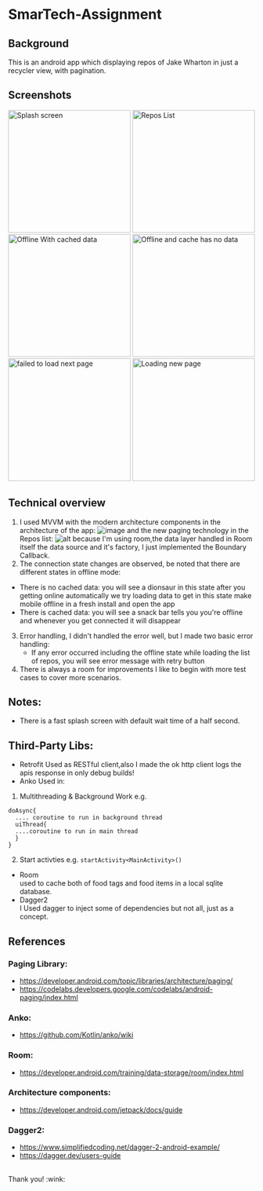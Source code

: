 # SmarTech-Assignment

## Background
This is an android app which displaying repos of Jake Wharton in just a recycler view, with pagination.

## Screenshots
<img src="https://user-images.githubusercontent.com/5509571/67144088-18a2e400-f273-11e9-9e86-9c6c4a78e608.png" alt="Splash screen" width="250"/> <img src="https://user-images.githubusercontent.com/5509571/67143975-ada4dd80-f271-11e9-94dc-5c816f44e0bc.png" alt="Repos List" width="250"/>
<img src="https://user-images.githubusercontent.com/5509571/67143988-d036f680-f271-11e9-8944-946b60abc09b.png" alt="Offline With cached data" width="250"/> <img src="https://user-images.githubusercontent.com/5509571/67143990-d4631400-f271-11e9-8fdd-8f079b2b9485.png" alt="Offline and cache has no data" width="250"/>
<img src="https://user-images.githubusercontent.com/5509571/67144021-2efc7000-f272-11e9-832b-138218eb0eb7.png" alt="failed to load next page" width="250"/> <img src="https://user-images.githubusercontent.com/5509571/67144020-2efc7000-f272-11e9-9511-62843f3ad43e.png" alt="Loading new page" width="250"/> 


## Technical overview
 1. I used MVVM with the modern architecture components in the architecture of the app:
 ![image](https://user-images.githubusercontent.com/5509571/62429675-c6413500-b711-11e9-8bb2-40828606f41d.png)
 and the new paging technology in the Repos list:
 ![alt](https://codelabs.developers.google.com/codelabs/android-paging/img/a4f392ad4ae49042.gif)
 because I'm using room,the data layer handled in Room itself the data source and it's factory, I just implemented the Boundary Callback.
 2. The connection state changes are observed, be noted that there are different states in offline mode:
  * There is no cached data: you will see a dionsaur in this state after you getting online automatically we try loading data 
  to get in this state make mobile offline in a fresh install and open the app
  * There is cached data: you will see a snack bar tells you you're offline and whenever  you get connected it will disappear 
  
3. Error handling, I didn't handled the error well, but I made two basic error handling: 
   * If any error occurred including the offline state while loading the list of repos, you will see error message with retry button
4. There is always a room for improvements I like to begin with more test cases to cover more scenarios.  
   
## Notes:   
   * There is a fast splash screen with default wait time of a half second. 
 
## Third-Party Libs:
* Retrofit
Used as RESTful client,also I made the ok http client logs the apis response in only debug builds!
* Anko
Used in:

1. Multithreading & Background Work e.g.
```
doAsync{
  .... coroutine to run in background thread
  uiThread{
  ....coroutine to run in main thread
  }
}
````

2. Start activties e.g.
```startActivity<MainActivity>()```
* Room<br/>
used to cache both of food tags and food items in a local sqlite database.
* Dagger2<br/>
I Used dagger to inject some of dependencies but not all, just as a concept.


## References 
### Paging Library:
* https://developer.android.com/topic/libraries/architecture/paging/
* https://codelabs.developers.google.com/codelabs/android-paging/index.html

### Anko:
* https://github.com/Kotlin/anko/wiki

### Room:
* https://developer.android.com/training/data-storage/room/index.html

### Architecture components:
* https://developer.android.com/jetpack/docs/guide

### Dagger2:
* https://www.simplifiedcoding.net/dagger-2-android-example/
* https://dagger.dev/users-guide
<br/>
Thank you! :wink:
